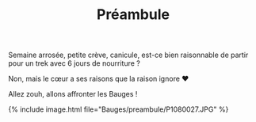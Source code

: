 ﻿---
title: "Préambule"
permalink: /Bauges/preambule/
sidebar:
  nav: "bauges"
---

Semaine arrosée, petite crève, canicule, est-ce bien raisonnable de partir pour un trek avec 6 jours de nourriture ?

Non, mais le cœur a ses raisons que la raison ignore :heart:

Allez zouh, allons affronter les Bauges !

{% include image.html file="Bauges/preambule/P1080027.JPG" %}
